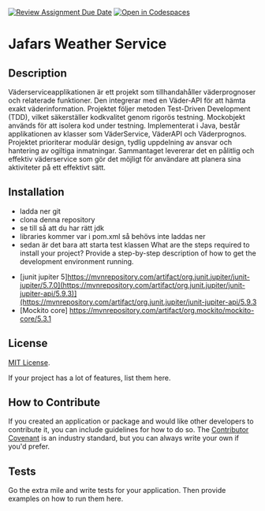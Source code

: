 [![Review Assignment Due Date](https://classroom.github.com/assets/deadline-readme-button-24ddc0f5d75046c5622901739e7c5dd533143b0c8e959d652212380cedb1ea36.svg)](https://classroom.github.com/a/-Un0hjO8)
[![Open in Codespaces](https://classroom.github.com/assets/launch-codespace-7f7980b617ed060a017424585567c406b6ee15c891e84e1186181d67ecf80aa0.svg)](https://classroom.github.com/open-in-codespaces?assignment_repo_id=11285013)
# Jafars Weather Service

## Description

Väderserviceapplikationen är ett projekt som tillhandahåller väderprognoser och relaterade funktioner. Den integrerar med en Väder-API för att hämta exakt väderinformation. Projektet följer metoden Test-Driven Development (TDD), vilket säkerställer kodkvalitet genom rigorös testning. Mockobjekt används för att isolera kod under testning. Implementerat i Java, består applikationen av klasser som VäderService, VäderAPI och Väderprognos. Projektet prioriterar modulär design, tydlig uppdelning av ansvar och hantering av ogiltiga inmatningar. Sammantaget levererar det en pålitlig och effektiv väderservice som gör det möjligt för användare att planera sina aktiviteter på ett effektivt sätt.


## Installation
+ ladda ner git
+ clona denna repository
+ se till så att du har rätt jdk
+ libraries kommer var i pom.xml så behövs inte laddas ner
+ sedan är det bara att starta test klassen
What are the steps required to install your project? Provide a step-by-step description of how to get the development environment running.

* [junit jupiter 5]https://mvnrepository.com/artifact/org.junit.jupiter/junit-jupiter/5.7.0](https://mvnrepository.com/artifact/org.junit.jupiter/junit-jupiter-api/5.9.3)](https://mvnrepository.com/artifact/org.junit.jupiter/junit-jupiter-api/5.9.3
* [Mockito core] https://mvnrepository.com/artifact/org.mockito/mockito-core/5.3.1

## License

[MIT License](https://choosealicense.com/licenses/mit/).


If your project has a lot of features, list them here.

## How to Contribute

If you created an application or package and would like other developers to contribute it, you can include guidelines for how to do so. The [Contributor Covenant](https://www.contributor-covenant.org/) is an industry standard, but you can always write your own if you'd prefer.

## Tests

Go the extra mile and write tests for your application. Then provide examples on how to run them here.
